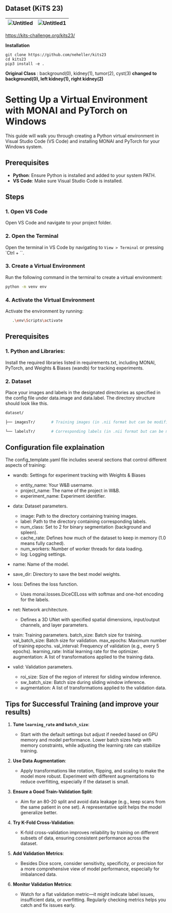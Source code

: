 

## Dataset (KiTS 23)


![Untitled](https://github.com/hyunji-lee99/CT_kidney_segmentation/assets/58133945/b21dfca1-d6ac-4e26-9c43-e0bc54e3c004) |![Untitled1](https://github.com/hyunji-lee99/CT_kidney_segmentation/assets/58133945/10c29ffd-31fe-4ee9-bd2f-b09c10672a5c)
--- | --- | 
https://kits-challenge.org/kits23/

**Installation**

```
git clone https://github.com/neheller/kits23
cd kits23
pip3 install -e .
```

**Original Class** : background(0), kidney(1), tumor(2), cyst(3)
**changed to background(0), left kidney(1), right kidney(2)**

# Setting Up a Virtual Environment with MONAI and PyTorch on Windows

This guide will walk you through creating a Python virtual environment in Visual Studio Code (VS Code) and installing MONAI and PyTorch for your Windows system.

## Prerequisites
- **Python**: Ensure Python is installed and added to your system PATH.
- **VS Code**: Make sure Visual Studio Code is installed.

## Steps

### 1. Open VS Code
Open VS Code and navigate to your project folder.

### 2. Open the Terminal
Open the terminal in VS Code by navigating to `View > Terminal` or pressing `Ctrl + ``.

### 3. Create a Virtual Environment
Run the following command in the terminal to create a virtual environment:
   ```bash
   python -m venv env
   ```

### 4. Activate the Virtual Environment
Activate the environment by running:
```bash
   .\env\Scripts\activate
```

## Prerequisites

### 1. Python and Libraries:
Install the required libraries listed in requirements.txt, including MONAI, PyTorch, and Weights & Biases (wandb) for tracking experiments.

### 2. Dataset
Place your images and labels in the designated directories as specified in the config file under data.image and data.label. The directory structure should look like this.

```bash
dataset/

├── imagesTr/       # Training images (in .nii format but can be modified)

└── labelsTr/       # Corresponding labels (in .nii format but can be modified)
```

## Configuration file explaination

The config_template.yaml file includes several sections that control different aspects of training:

- wandb: Settings for experiment tracking with Weights & Biases
   - entity_name: Your W&B username.
   - project_name: The name of the project in W&B.
   - experiment_name: Experiment identifier.
- data: Dataset parameters.
  - image: Path to the directory containing training images.
  - label: Path to the directory containing corresponding labels.
  - num_class: Set to 2 for binary segmentation (background and spleen).
  - cache_rate: Defines how much of the dataset to keep in memory (1.0 means fully cached).
  - num_workers: Number of worker threads for data loading.
  - log: Logging settings.

- name: Name of the model.
- save_dir: Directory to save the best model weights.
- loss: Defines the loss function.
   - Uses monai.losses.DiceCELoss with softmax and one-hot encoding for the labels.
- net: Network architecture.
  - Defines a 3D UNet with specified spatial dimensions, input/output channels, and layer parameters.
- train: Training parameters.
      batch_size: Batch size for training.
      val_batch_size: Batch size for validation.
      max_epochs: Maximum number of training epochs.
      val_interval: Frequency of validation (e.g., every 5 epochs).
      learning_rate: Initial learning rate for the optimizer.
      augmentation: A list of transformations applied to the training data.
- valid: Validation parameters.
   - roi_size: Size of the region of interest for sliding window inference.
   - sw_batch_size: Batch size during sliding window inference.
   - augmentation: A list of transformations applied to the validation data.

## Tips for Successful Training (and improve your results)

1. **Tune `learning_rate` and `batch_size`**:
   - Start with the default settings but adjust if needed based on GPU memory and model performance. Lower batch sizes help with memory constraints, while adjusting the learning rate can stabilize training.

2. **Use Data Augmentation**:
   - Apply transformations like rotation, flipping, and scaling to make the model more robust. Experiment with different augmentations to reduce overfitting, especially if the dataset is small.

3. **Ensure a Good Train-Validation Split**:
   - Aim for an 80-20 split and avoid data leakage (e.g., keep scans from the same patient in one set). A representative split helps the model generalize better.

4. **Try K-Fold Cross-Validation**:
   - K-fold cross-validation improves reliability by training on different subsets of data, ensuring consistent performance across the dataset.

5. **Add Validation Metrics**:
   - Besides Dice score, consider sensitivity, specificity, or precision for a more comprehensive view of model performance, especially for imbalanced data.

6. **Monitor Validation Metrics**:
   - Watch for a flat validation metric—it might indicate label issues, insufficient data, or overfitting. Regularly checking metrics helps you catch and fix issues early.
